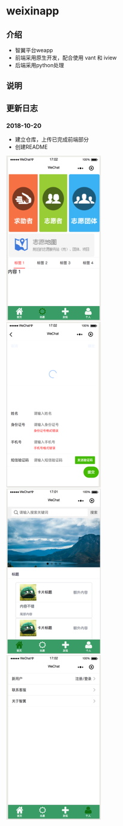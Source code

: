 # weixinapp
## 介绍
- 智翼平台weapp
- 前端采用原生开发，配合使用 vant 和 iview
- 后端采用python处理
## 说明
## 更新日志
### 2018-10-20
- 建立仓库，上传已完成前端部分
- 创建README
<img src="./README/1.png" width = "50%" />
<img src="./README/2.png" width = "50%" />
<img src="./README/3.png" width = "50%" />
<img src="./README/4.png" width = "50%" />